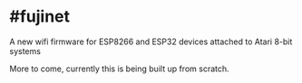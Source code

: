 #fujinet   
=========

A new wifi firmware for ESP8266 and ESP32 devices attached to Atari 8-bit systems

More to come, currently this is being built up from scratch.


